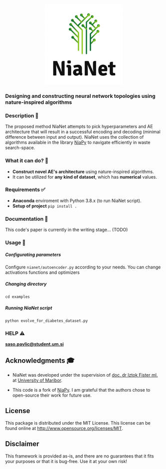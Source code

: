 <p align="center"><img src=".github/NiaNetLogo.png" alt="NiaPy" title="NiaNet"/></p>


### Designing and constructing neural network topologies using nature-inspired algorithms

### Description 📝

The proposed method NiaNet attempts to pick hyperparameters and AE architecture that will result in a successful encoding and decoding (minimal difference between input and output). NiaNet uses the collection of algorithms available in the library [NiaPy](https://github.com/NiaOrg/NiaPy) to navigate efficiently in waste search-space.

### What it can do? 👀

* **Construct novel AE's architecture** using nature-inspired algorithms.
* It can be utilized for **any kind of dataset**, which has **numerical** values.

### Requirements ✅

* **Anaconda** enviroment with Python 3.8.x (to run NiaNet script).
* **Setup of project** `pip install .`

### Documentation 📘

This code's paper is currently in the writing stage... (TODO)

### Usage 🔨

##### Configurating parameters

Configure `nianet/autoencoder.py` according to your needs. You can change activations functions and optimizers

##### Changing directory

`cd examples`

##### Running NiaNet script

`python evolve_for_diabetes_dataset.py`

### HELP ⚠️

**saso.pavlic@student.um.si**

## Acknowledgments 🎓

* NiaNet was developed under the supervision
  of [doc. dr Iztok Fister ml.](http://www.iztok-jr-fister.eu/)
  at [University of Maribor](https://www.um.si/en/home-page/).

* This code is a fork of [NiaPy](https://github.com/NiaOrg/NiaPy). I am grateful that the authors chose to
  open-source their work for future use.

## License

This package is distributed under the MIT License. This license can be found online at <http://www.opensource.org/licenses/MIT>.

## Disclaimer

This framework is provided as-is, and there are no guarantees that it fits your purposes or that it is bug-free. Use it at your own risk!

